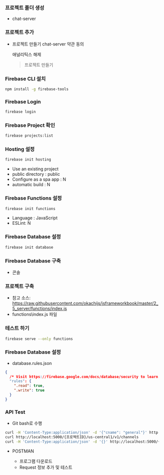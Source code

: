 ### 프로젝트 폴더 생성

- chat-server

### 프로젝트 추가 

- 프로젝트 만들기
    chat-server
    약관 동의

    애널리틱스 해제
    > 프로젝트 만들기

### Firebase CLI 설치

```bash
npm install -g firebase-tools
```

### Firebase Login

```bash
firebase login
```

### Firebase Project 확인

```bash
firebase projects:list
```

### Hosting 설정

```bash
firebase init hosting
```

- Use an existing project
- public directory : public
- Configure as a spa app : N
- automatic build : N

### Firebase Functions 설정

```bash
firebase init functions
```

- Language : JavaScript
- ESLint: N

### Firebase Database 설정

```bash
firebase init database
```

### Firebase Database 구축

- 콘솔 

### 프로젝트 구축

- 참고 소스: https://raw.githubusercontent.com/okachijs/jsframeworkbook/master/2_5_server/functions/index.js
- functions\index.js 파일 

### 테스트 하기

```bash 
firebase serve --only functions
```

### Firebase Database 설정

- database.rules.json

```json
{
  /* Visit https://firebase.google.com/docs/database/security to learn more about security rules. */
  "rules": {
    ".read": true,
    ".write": true
  }
}
```

### API Test

- Git bash로 수행

```bash
curl -H 'Content-Type:application/json' -d '{"cname": "general"}' http://localhost:5000/{프로젝트ID}/us-central1/v1/channels
curl http://localhost:5000/{프로젝트ID}/us-central1/v1/channels
curl -H 'Content-Type:application/json' -d '{}' http://localhost:5000/{프로젝트ID}/us-central1/v1/reset
```

- POSTMAN 

    - 프로그램 다운로드
    - Request 정보 추가 및 테스트